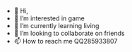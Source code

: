- 👋 Hi,
- 👀 I’m interested in game
- 🌱 I’m currently learning living
- 💞️ I’m looking to collaborate on friends
- 📫 How to reach me QQ285933807

<!---
TieCatAlicy/TieCatAlicy is a ✨ special ✨ repository because its `README.md` (this file) appears on your GitHub profile.
You can click the Preview link to take a look at your changes.
--->
